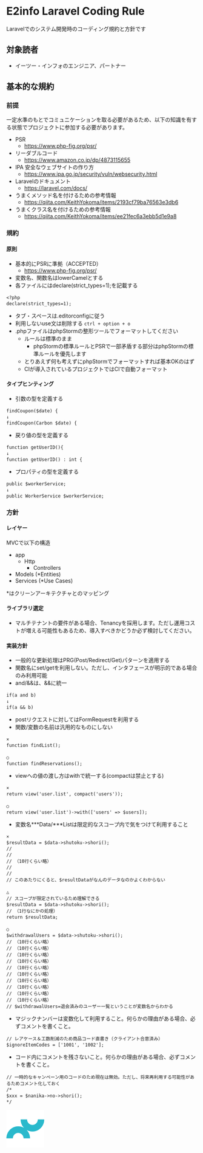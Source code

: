 # E2info Laravel Coding Rule

Laravelでのシステム開発時のコーディング規約と方針です

## 対象読者

* イーツー・インフォのエンジニア、パートナー

## 基本的な規約

### 前提

一定水準のもとでコミュニケーションを取る必要があるため、以下の知識を有する状態でプロジェクトに参加する必要があります。

* PSR
    * https://www.php-fig.org/psr/ 
* リーダブルコード
    * https://www.amazon.co.jp/dp/4873115655
* IPA 安全なウェブサイトの作り方
    * https://www.ipa.go.jp/security/vuln/websecurity.html
* Laravelのドキュメント
    * https://laravel.com/docs/
* うまくメソッド名を付けるための参考情報
   * https://qiita.com/KeithYokoma/items/2193cf79ba76563e3db6
* うまくクラス名を付けるための参考情報
   * https://qiita.com/KeithYokoma/items/ee21fec6a3ebb5d1e9a8

### 規約

#### 原則

* 基本的にPSRに準拠（ACCEPTED）
    * https://www.php-fig.org/psr/ 
* 変数名、関数名はlowerCamelとする
* 各ファイルにはdeclare(strict_types=1);を記載する

```
<?php
declare(strict_types=1);
```

* タブ・スペースは.editorconfigに従う
* 利用しないuse文は削除する ```ctrl + option + o```
* .phpファイルはphpStormの整形ツールでフォーマットしてください
    * ルールは標準のまま
        * phpStormの標準ルールとPSRで一部矛盾する部分はphpStormの標準ルールを優先します
    * とりあえず何も考えずにphpStormでフォーマットすれば基本OKのはず
    * CIが導入されているプロジェクトではCIで自動フォーマット

#### タイプヒンティング

* 引数の型を定義する

```
findCoupon($date) {
↓
findCoupon(Carbon $date) {
```

* 戻り値の型を定義する

```
function getUserID(){
↓
function getUserID() : int {
```

* プロパティの型を定義する

```
public $workerService;
↓
public WorkerService $workerService;
```

### 方針

#### レイヤー

MVCで以下の構造

* app
    * Http
        * Controllers
* Models (*Entities)
* Services (*Use Cases)

*はクリーンアーキテクチャとのマッピング

#### ライブラリ選定

* マルチテナントの要件がある場合、Tenancyを採用します。ただし運用コストが増える可能性もあるため、導入すべきかどうか必ず検討してください。

#### 実装方針

* 一般的な更新処理はPRG(Post/Redirect/Get)パターンを適用する
* 関数名にset/getを利用しない。ただし、インタフェースが明示的である場合のみ利用可能
* and/&&は、&&に統一

```
if(a and b)
↓
if(a && b)
```

* postリクエストに対してはFormRequestを利用する
* 関数/変数の名前は汎用的なものにしない

```
×
function findList();

○
function findReservations();
```

* viewへの値の渡し方はwithで統一する(compactは禁止とする)

```
×
return view('user.list', compact('users'));

○
return view('user.list')->with(['users' => $users]);
```

* 変数名***Data/***Listは限定的なスコープ内で気をつけて利用すること

```
×
$resultData = $data->shutoku->shori();
// 
// 
// （10行くらい略）
// 
// 
// このあたりにくると、$resultDataがなんのデータなのかよくわからない

△
// スコープが限定されているため理解できる
$resultData = $data->shutoku->shori();
// （1行なにかの処理）
return $resultData;

○
$withdrawalUsers = $data->shutoku->shori();
// （10行くらい略）
// （10行くらい略）
// （10行くらい略）
// （10行くらい略）
// （10行くらい略）
// （10行くらい略）
// （10行くらい略）
// （10行くらい略）
// （10行くらい略）
// （10行くらい略）
// $withdrawalUsers=退会済みのユーザー一覧ということが変数名からわかる
```

* マジックナンバーは変数化して利用すること。何らかの理由がある場合、必ずコメントを書くこと。

```
// レアケース＆工数削減のため商品コード直書き（クライアント合意済み）
$ignoreItemCodes = ['1001', '1002'];
```

* コード内にコメントを残さないこと。何らかの理由がある場合、必ずコメントを書くこと。

```
// 一時的なキャンペーン用のコードのため現在は無効。ただし、将来再利用する可能性があるためコメント化しておく
/*
$xxx = $nanika->no->shori();
*/
```

![イーツー・インフォロゴ](https://raw.githubusercontent.com/e2info/e2info-warehouse/master/images/logo/logo100x100_transparent.png)
